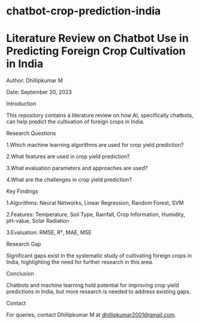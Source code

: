 # chatbot-crop-prediction-india
# Literature Review on Chatbot Use in Predicting Foreign Crop Cultivation in India

Author: Dhillipkumar M

Date: September 20, 2023

Introduction

This repository contains a literature review on how AI, specifically chatbots, can help predict the cultivation of foreign crops in India.

Research Questions

1.Which machine learning algorithms are used for crop yield prediction?

2.What features are used in crop yield prediction?

3.What evaluation parameters and approaches are used?

4.What are the challenges in crop yield prediction?

Key Findings

1.Algorithms: Neural Networks, Linear Regression, Random Forest, SVM

2.Features: Temperature, Soil Type, Rainfall, Crop Information, Humidity, pH-value, Solar Radiation

3.Evaluation: RMSE, R², MAE, MSE

Research Gap

Significant gaps exist in the systematic study of cultivating foreign crops in India, highlighting the need for further research in this area.

Conclusion

Chatbots and machine learning hold potential for improving crop yield predictions in India, but more research is needed to address existing gaps.

Contact

For queries, contact Dhillipkumar M at dhillipkumar2001@gmail.com.


